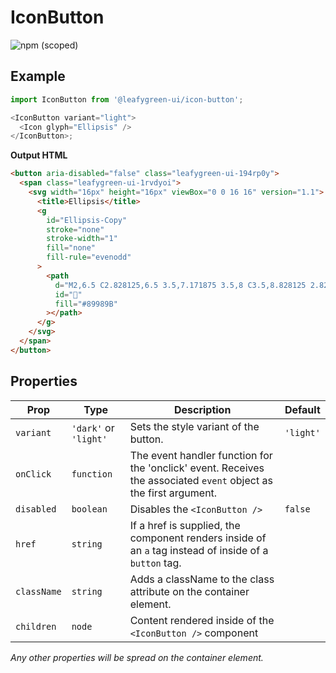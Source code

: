 # IconButton

![npm (scoped)](https://img.shields.io/npm/v/@leafygreen-ui/icon-button.svg)

## Example

```js
import IconButton from '@leafygreen-ui/icon-button';

<IconButton variant="light">
  <Icon glyph="Ellipsis" />
</IconButton>;
```

**Output HTML**

```html
<button aria-disabled="false" class="leafygreen-ui-194rp0y">
  <span class="leafygreen-ui-1rvdyoi">
    <svg width="16px" height="16px" viewBox="0 0 16 16" version="1.1">
      <title>Ellipsis</title>
      <g
        id="Ellipsis-Copy"
        stroke="none"
        stroke-width="1"
        fill="none"
        fill-rule="evenodd"
      >
        <path
          d="M2,6.5 C2.828125,6.5 3.5,7.171875 3.5,8 C3.5,8.828125 2.828125,9.5 2,9.5 C1.171875,9.5 0.5,8.828125 0.5,8 C0.5,7.171875 1.171875,6.5 2,6.5 Z M8,6.5 C8.828125,6.5 9.5,7.171875 9.5,8 C9.5,8.828125 8.828125,9.5 8,9.5 C7.171875,9.5 6.5,8.828125 6.5,8 C6.5,7.171875 7.171875,6.5 8,6.5 Z M14,6.5 C14.828125,6.5 15.5,7.171875 15.5,8 C15.5,8.828125 14.828125,9.5 14,9.5 C13.171875,9.5 12.5,8.828125 12.5,8 C12.5,7.171875 13.171875,6.5 14,6.5 Z"
          id=""
          fill="#89989B"
        ></path>
      </g>
    </svg>
  </span>
</button>
```

## Properties

| Prop        | Type                  | Description                                                                                                       | Default   |
| ----------- | --------------------- | ----------------------------------------------------------------------------------------------------------------- | --------- |
| `variant`   | `'dark'` or `'light'` | Sets the style variant of the button.                                                                             | `'light'` |
| `onClick`   | `function`            | The event handler function for the 'onclick' event. Receives the associated `event` object as the first argument. |           |
| `disabled`  | `boolean`             | Disables the `<IconButton />`                                                                                     | `false`   |
| `href`      | `string`              | If a href is supplied, the component renders inside of an `a` tag instead of inside of a `button` tag.            |           |
| `className` | `string`              | Adds a className to the class attribute on the container element.                                                 |           |
| `children`  | `node`                | Content rendered inside of the `<IconButton />` component                                                         |           |

_Any other properties will be spread on the container element._
